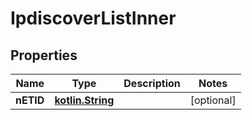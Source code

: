 # IpdiscoverListInner

## Properties
Name | Type | Description | Notes
------------ | ------------- | ------------- | -------------
**nETID** | [**kotlin.String**](.md) |  |  [optional]
